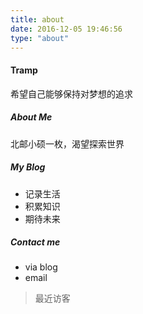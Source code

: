 ```yaml
---
title: about
date: 2016-12-05 19:46:56
type: "about"
---
```

#### Tramp
希望自己能够保持对梦想的追求
##### About Me
北邮小硕一枚，渴望探索世界
##### My Blog
* 记录生活
* 积累知识
* 期待未来

##### Contact me
* via blog
* email

>最近访客
<div class="ds-recent-visitors" data-num-items="28" data-avatar-size="42" id="ds-recent-visitors"></div>
